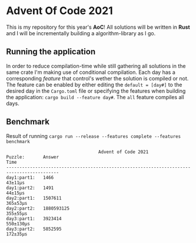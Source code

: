# Advent Of Code 2021
This is my repository for this year's **AoC**! All solutions will be written in **Rust** and I will be incrementally building a algorithm-library as I go. 
## Running the application
In order to reduce compilation-time while still gathering all solutions in the same crate I'm making use of conditional compilation. Each day has a corresponding *feature*
that control's wether the solution is compiled or not. The feature can be enabled by either editing the `default = [day#]` to the desired day in the `Cargo.toml` file or
specifying the features when building the application: `cargo build --feature day#`. The `all` feature compiles all days.

## Benchmark
Result of running `cargo run --release --features complete --features benchmark`
```
                                   Advent of Code 2021
Puzzle:       Answer                                                           Time     
------------------------------------------------------------------------------------------
day1:part1:   1466                                                                 43±11µs
day1:part2:   1491                                                                 44±15µs
day2:part1:   1507611                                                             365±53µs
day2:part2:   1880593125                                                          355±55µs
day3:part1:   3923414                                                            550±130µs
day3:part2:   5852595                                                             172±35µs
```
